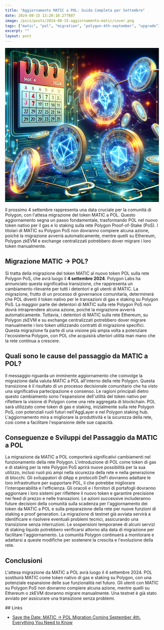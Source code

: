 ```yaml
---
title: "Aggiornamento MATIC a POL: Guida Completa per Settembre"
date: 2024-08-15 13:20:10.277807
image: /pics/posts/2024-08-15-aggiornamento-matic/cover.png
tags: ["matic", "pol", "migration", "polygon-4th-september", "upgrade"]
excerpt: ""
layout: post
---
```


![cover image](/pics/posts/2024-08-15-aggiornamento-matic/cover.png)

Il prossimo 4 settembre rappresenta una data cruciale per la comunità di Polygon, con l'attesa migrazione del token MATIC a POL. Questo aggiornamento segna un passo fondamentale, trasformando POL nel nuovo token nativo per il gas e lo staking sulla rete Polygon Proof-of-Stake (PoS). I titolari di MATIC su Polygon PoS non dovranno compiere alcuna azione, poiché la migrazione avverrà automaticamente, mentre quelli su Ethereum, Polygon zkEVM e exchange centralizzati potrebbero dover migrare i loro token manualmente.

## Migrazione MATIC → POL?

Si tratta della  migrazione del token MATIC al nuovo token POL sulla rete Polygon PoS, che avrà luogo il **4 settembre 2024**. Polygon Labs ha annunciato questa significativa transizione, che rappresenta un cambiamento rilevante per tutti i detentori e gli utenti di MATIC. La migrazione, frutto di un processo di governance comunitaria, determinerà che POL diventi il token nativo per le transazioni di gas e staking su Polygon PoS. La maggior parte dei detentori di MATIC sulla rete Polygon PoS non dovrà intraprendere alcuna azione, poiché la migrazione avverrà automaticamente. Tuttavia, i detentori di MATIC sulla rete Ethereum, su Polygon zkEVM e su exchange centralizzati potrebbero dover migrare manualmente i loro token utilizzando contratti di migrazione specifici. Questa migrazione fa parte di una visione più ampia volta a potenziare l'ecosistema Polygon, con POL che acquisirà ulteriori utilità man mano che la rete continua a crescere.

## Quali sono le cause del passaggio da MATIC a POL?

Il messaggio riguarda un imminente aggiornamento che coinvolge la migrazione dalla valuta MATIC a POL all'interno della rete Polygon. Questa transizione è il risultato di un processo decisionale comunitario che ha visto una significativa partecipazione e consenso. Le ragioni principali dietro questo cambiamento sono l'espansione dell'utilità del token nativo per riflettere la visione di Polygon come una rete aggregata di blockchain. POL sarà utilizzato come token di gas e staking, inizialmente sulla rete Polygon PoS, con potenziali ruoli futuri nell'AggLayer e nel Polygon staking hub. L'aggiornamento mira a migliorare la produttività e la sicurezza della rete, così come a facilitare l'espansione delle sue capacità. 

## Conseguenze e Sviluppi del Passaggio da MATIC a POL

La migrazione da MATIC a POL comporterà significativi cambiamenti nel funzionamento della rete Polygon. L'introduzione di POL come token di gas e di staking per la rete Polygon PoS aprirà nuove possibilità per la sua utilizzo, inclusi ruoli più ampi nella sicurezza della rete e nella generazione di blocchi. Gli sviluppatori di dApp e protocolli DeFi dovranno adattare le loro infrastrutture per supportare POL, il che potrebbe migliorare l'interoperabilità e l'efficienza. Gli oracoli e i fornitori di portafogli dovranno aggiornare i loro sistemi per riflettere il nuovo token e garantire precisione nei feed di prezzo e nelle transazioni. Le azioni successive includeranno future decisioni della comunità sulla scadenza per l'aggiornamento dei token da MATIC a POL e sulla preparazione della rete per nuove funzioni di staking e proof generation. La migrazione di testnet già avviata servirà a identificare e risolvere eventuali problemi tecnici, assicurando una transizione senza interruzioni. Le sospensioni temporanee di alcuni servizi di staking liquido potrebbero verificarsi attorno alla data di migrazione per facilitare l'aggiornamento. La comunità Polygon continuerà a monitorare e adattarsi a queste modifiche per sostenere la crescita e l'evoluzione della rete.

## Conclusioni

L'attesa migrazione da MATIC a POL avrà luogo il 4 settembre 2024. POL sostituirà MATIC come token nativo di gas e staking su Polygon, con una potenziale espansione delle sue funzionalità nel futuro. Gli utenti con MATIC su Polygon PoS non dovranno compiere alcuna azione, mentre quelli su Ethereum o zkEVM dovranno migrare manualmente. Una testnet è già stato avviato per assicurare una transizione senza problemi.


## Links

- [Save the Date: MATIC → POL Migration Coming September 4th. Everything You Need to Know](https://polygon.technology/blog/save-the-date-matic-pol-migration-coming-september-4th-everything-you-need-to-know)